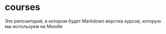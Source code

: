 # courses
Это репозиторий, в котором будет Markdown верстка курсов, которую мы используем на Moodle 
